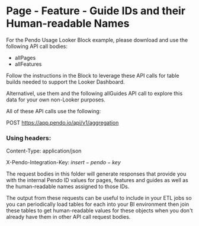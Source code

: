 # Page - Feature - Guide IDs and their Human-readable Names

For the Pendo Usage Looker Block example, please download and use the following API call bodies:

- allPages
- allFeatures

Follow the instructions in the Block to leverage these API calls for table builds needed to support the Looker Dashboard.

Alternativel, use them and the following allGuides API call to explore this data for your own non-Looker purposes.

All of these API calls use the following:

POST https://app.pendo.io/api/v1/aggregation

### Using headers:

Content-Type: application/json

X-Pendo-Integration-Key: $insert-pendo-key$

The request bodies in this folder will generate responses that provide you with the internal Pendo ID values for pages, features and guides as well as the human-readable names assigned to those IDs.  

The output from these requests can be useful to include in your ETL jobs so you can periodically load tables for each into your BI environment then join these tables to get human-readable values for these objects when you don't already have them in other API call request bodies.
